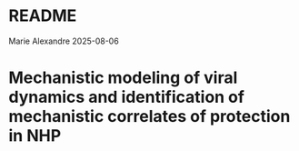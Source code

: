 README
================
Marie Alexandre
2025-08-06

# Mechanistic modeling of viral dynamics and identification of mechanistic correlates of protection in NHP
